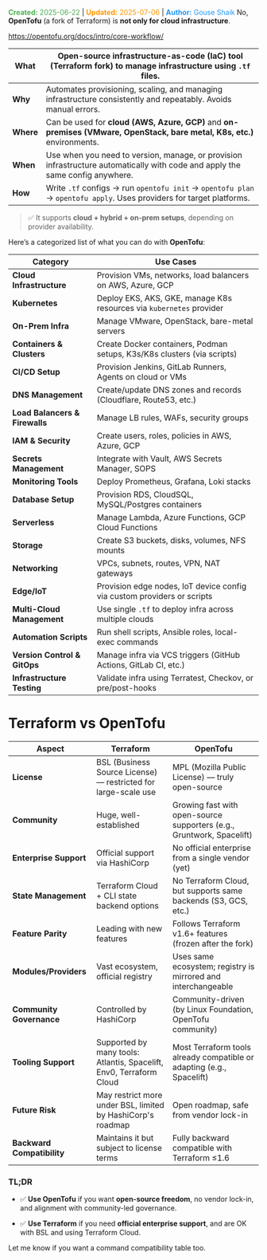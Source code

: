 <span style="color:#4caf50;"><b>Created:</b> 2025-06-22</span> | <span style="color:#ff9800;"><b>Updated:</b> 2025-07-06</span> | <span style="color:#2196f3;"><b>Author:</b> Gouse Shaik</span>
No, **OpenTofu** (a fork of Terraform) is **not only for cloud infrastructure**.

https://opentofu.org/docs/intro/core-workflow/

|**What**|Open-source infrastructure-as-code (IaC) tool (Terraform fork) to manage infrastructure using `.tf` files.|
|---|---|
|**Why**|Automates provisioning, scaling, and managing infrastructure consistently and repeatably. Avoids manual errors.|
|**Where**|Can be used for **cloud (AWS, Azure, GCP)** and **on-premises (VMware, OpenStack, bare metal, K8s, etc.)** environments.|
|**When**|Use when you need to version, manage, or provision infrastructure automatically with code and apply the same config anywhere.|
|**How**|Write `.tf` configs → run `opentofu init` → `opentofu plan` → `opentofu apply`. Uses providers for target platforms.|

> ✅ It supports **cloud + hybrid + on-prem setups**, depending on provider availability.

Here’s a categorized list of what you can do with **OpenTofu**:

|**Category**|**Use Cases**|
|---|---|
|**Cloud Infrastructure**|Provision VMs, networks, load balancers on AWS, Azure, GCP|
|**Kubernetes**|Deploy EKS, AKS, GKE, manage K8s resources via `kubernetes` provider|
|**On-Prem Infra**|Manage VMware, OpenStack, bare-metal servers|
|**Containers & Clusters**|Create Docker containers, Podman setups, K3s/K8s clusters (via scripts)|
|**CI/CD Setup**|Provision Jenkins, GitLab Runners, Agents on cloud or VMs|
|**DNS Management**|Create/update DNS zones and records (Cloudflare, Route53, etc.)|
|**Load Balancers & Firewalls**|Manage LB rules, WAFs, security groups|
|**IAM & Security**|Create users, roles, policies in AWS, Azure, GCP|
|**Secrets Management**|Integrate with Vault, AWS Secrets Manager, SOPS|
|**Monitoring Tools**|Deploy Prometheus, Grafana, Loki stacks|
|**Database Setup**|Provision RDS, CloudSQL, MySQL/Postgres containers|
|**Serverless**|Manage Lambda, Azure Functions, GCP Cloud Functions|
|**Storage**|Create S3 buckets, disks, volumes, NFS mounts|
|**Networking**|VPCs, subnets, routes, VPN, NAT gateways|
|**Edge/IoT**|Provision edge nodes, IoT device config via custom providers or scripts|
|**Multi-Cloud Management**|Use single `.tf` to deploy infra across multiple clouds|
|**Automation Scripts**|Run shell scripts, Ansible roles, local-exec commands|
|**Version Control & GitOps**|Manage infra via VCS triggers (GitHub Actions, GitLab CI, etc.)|
|**Infrastructure Testing**|Validate infra using Terratest, Checkov, or pre/post-hooks|
# Terraform vs OpenTofu

|**Aspect**|**Terraform**|**OpenTofu**|
|---|---|---|
|**License**|BSL (Business Source License) — restricted for large-scale use|MPL (Mozilla Public License) — truly open-source|
|**Community**|Huge, well-established|Growing fast with open-source supporters (e.g., Gruntwork, Spacelift)|
|**Enterprise Support**|Official support via HashiCorp|No official enterprise from a single vendor (yet)|
|**State Management**|Terraform Cloud + CLI state backend options|No Terraform Cloud, but supports same backends (S3, GCS, etc.)|
|**Feature Parity**|Leading with new features|Follows Terraform v1.6+ features (frozen after the fork)|
|**Modules/Providers**|Vast ecosystem, official registry|Uses same ecosystem; registry is mirrored and interchangeable|
|**Community Governance**|Controlled by HashiCorp|Community-driven (by Linux Foundation, OpenTofu community)|
|**Tooling Support**|Supported by many tools: Atlantis, Spacelift, Env0, Terraform Cloud|Most Terraform tools already compatible or adapting (e.g., Spacelift)|
|**Future Risk**|May restrict more under BSL, limited by HashiCorp's roadmap|Open roadmap, safe from vendor lock-in|
|**Backward Compatibility**|Maintains it but subject to license terms|Fully backward compatible with Terraform ≤1.6|

### TL;DR

- ✅ **Use OpenTofu** if you want **open-source freedom**, no vendor lock-in, and alignment with community-led governance.
    
- ✅ **Use Terraform** if you need **official enterprise support**, and are OK with BSL and using Terraform Cloud.
    

Let me know if you want a command compatibility table too.